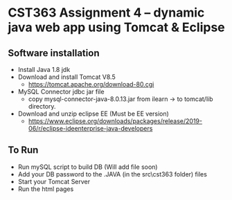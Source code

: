 # CST363 Assignment 4 – dynamic java web app using Tomcat & Eclipse

## Software installation
* Install Java 1.8 jdk
* Download and install Tomcat V8.5
    * https://tomcat.apache.org/download-80.cgi
* MySQL Connector jdbc jar file
    * copy mysql-connector-java-8.0.13.jar from ilearn → to tomcat/lib directory.
* Download and unzip eclipse EE (Must be EE version)
    * https://www.eclipse.org/downloads/packages/release/2019-06/r/eclipse-ideenterprise-java-developers

## To Run
* Run mySQL script to build DB (Will add file soon)
* Add your DB password to the .JAVA (in the src\cst363 folder) files
* Start your Tomcat Server
* Run the html pages